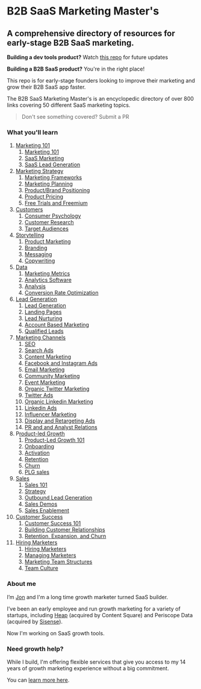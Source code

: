 
# B2B SaaS Marketing Master's
## A comprehensive directory of resources for early-stage B2B SaaS marketing.   

**Building a dev tools product?** Watch [this repo](https://github.com/bishopolis/dev-tools-marketing) for future updates

**Building a B2B SaaS product?** You're in the right place!

This repo is for early-stage founders looking to improve their marketing and grow their B2B SaaS app faster. 

The B2B SaaS Marketing Master's is an encyclopedic directory of over 800 links covering 50 different SaaS marketing topics.

> Don't see something covered? Submit a PR

### What you'll learn

1. [Marketing 101](https://github.com/bishopolis/b2b-saas-marketing/blob/main/marketing-101.md)
    1. [Marketing 101](https://github.com/bishopolis/b2b-saas-marketing/blob/main/marketing-101.md#marketing-101-1)
    2. [SaaS Marketing](https://github.com/bishopolis/b2b-saas-marketing/blob/main/marketing-101.md#saas-marketing)
    3. [SaaS Lead Generation](https://github.com/bishopolis/b2b-saas-marketing/blob/main/marketing-101.md#saas-lead-generation)
2. [Marketing Strategy](https://github.com/bishopolis/b2b-saas-marketing/blob/main/strategy.md)
    1. [Marketing Frameworks](https://github.com/bishopolis/b2b-saas-marketing/blob/main/strategy.md#marketing-frameworks)
    2. [Marketing Planning](https://github.com/bishopolis/b2b-saas-marketing/blob/main/strategy.md#marketing-planning)
    3. [Product/Brand Positioning](https://github.com/bishopolis/b2b-saas-marketing/blob/main/strategy.md#productbrand-positioning)
    4. [Product Pricing](https://github.com/bishopolis/b2b-saas-marketing/blob/main/strategy.md#product-pricing)
    5. [Free Trials and Freemium](https://github.com/bishopolis/b2b-saas-marketing/blob/main/strategy.md#free-trials-and-freemium)
3. [Customers](https://github.com/bishopolis/b2b-saas-marketing/blob/main/customers.md)
    1. [Consumer Psychology](https://github.com/bishopolis/b2b-saas-marketing/blob/main/customers.md#consumer-psychology)
    2. [Customer Research](https://github.com/bishopolis/b2b-saas-marketing/blob/main/customers.md#customer-research)
    3. [Target Audiences](https://github.com/bishopolis/b2b-saas-marketing/blob/main/customers.md#target-audiences)
4. [Storytelling](https://github.com/bishopolis/b2b-saas-marketing/blob/main/storytelling.md)
    1. [Product Marketing](https://github.com/bishopolis/b2b-saas-marketing/blob/main/storytelling.md#product-marketing)
    2. [Branding](https://github.com/bishopolis/b2b-saas-marketing/blob/main/storytelling.md#branding)
    3. [Messaging](https://github.com/bishopolis/b2b-saas-marketing/blob/main/storytelling.md#messaging)
    4. [Copywriting](https://github.com/bishopolis/b2b-saas-marketing/blob/main/storytelling.md#copywriting)
5. [Data](https://github.com/bishopolis/b2b-saas-marketing/blob/main/data.md)
    1. [Marketing Metrics](https://github.com/bishopolis/b2b-saas-marketing/blob/main/data.md#marketing-metrics)
    2. [Analytics Software](https://github.com/bishopolis/b2b-saas-marketing/blob/main/data.md#analytics-software)
    3. [Analysis](https://github.com/bishopolis/b2b-saas-marketing/blob/main/data.md#analysis)
    4. [Conversion Rate Optimization](https://github.com/bishopolis/b2b-saas-marketing/blob/main/data.md#conversion-rate-optimization)
6. [Lead Generation](https://github.com/bishopolis/b2b-saas-marketing/blob/main/lead-generation.md)
    1. [Lead Generation](https://github.com/bishopolis/b2b-saas-marketing/blob/main/lead-generation.md#lead-generation-1)
    2. [Landing Pages](https://github.com/bishopolis/b2b-saas-marketing/blob/main/lead-generation.md#landing-pages)
    3. [Lead Nurturing](https://github.com/bishopolis/b2b-saas-marketing/blob/main/lead-generation.md#lead-nurturing)
    4. [Account Based Marketing](https://github.com/bishopolis/b2b-saas-marketing/blob/main/lead-generation.md#account-based-marketing)
    5. [Qualified Leads](https://github.com/bishopolis/b2b-saas-marketing/blob/main/lead-generation.md#qualified-leads)
7. [Marketing Channels](https://github.com/bishopolis/b2b-saas-marketing/blob/main/marketing-channels.md)
    1. [SEO](https://github.com/bishopolis/b2b-saas-marketing/blob/main/marketing-channels.md#seo)
    2. [Search Ads](https://github.com/bishopolis/b2b-saas-marketing/blob/main/marketing-channels.md#search-ads)
    3. [Content Marketing](https://github.com/bishopolis/b2b-saas-marketing/blob/main/marketing-channels.md#content-marketing)
    4. [Facebook and Instagram Ads](https://github.com/bishopolis/b2b-saas-marketing/blob/main/marketing-channels.md#facebook-and-instagram-ads)
    5. [Email Marketing](https://github.com/bishopolis/b2b-saas-marketing/blob/main/marketing-channels.md#email-marketing)
    6. [Community Marketing](https://github.com/bishopolis/b2b-saas-marketing/blob/main/marketing-channels.md#community-marketing)
    7. [Event Marketing](https://github.com/bishopolis/b2b-saas-marketing/blob/main/marketing-channels.md#event-marketing)
    8. [Organic Twitter Marketing](https://github.com/bishopolis/b2b-saas-marketing/blob/main/marketing-channels.md#organic-twitter-marketing)
    9. [Twitter Ads](https://github.com/bishopolis/b2b-saas-marketing/blob/main/marketing-channels.md#twitter-ads)
    10. [Organic Linkedin Marketing](https://github.com/bishopolis/b2b-saas-marketing/blob/main/marketing-channels.md#organic-linkedin-marketing)
    11. [Linkedin Ads](https://github.com/bishopolis/b2b-saas-marketing/blob/main/marketing-channels.md#linkedin-ads)
    12. [Influencer Marketing](https://github.com/bishopolis/b2b-saas-marketing/blob/main/marketing-channels.md#influencer-marketing)
    13. [Display and Retargeting Ads](https://github.com/bishopolis/b2b-saas-marketing/blob/main/marketing-channels.md#display-and-retargeting-ads)
    14. [PR and and Analyst Relations](https://github.com/bishopolis/b2b-saas-marketing/blob/main/marketing-channels.md#pr-and-and-analyst-relations)
8. P[roduct-led Growth](https://github.com/bishopolis/b2b-saas-marketing/blob/main/product-led-growth.md)
    1. [Product-Led Growth 101](https://github.com/bishopolis/b2b-saas-marketing/blob/main/product-led-growth.md#product-led-growth-101)
    2. [Onboarding](https://github.com/bishopolis/b2b-saas-marketing/blob/main/product-led-growth.md#onboarding-1)
    3. [Activation](https://github.com/bishopolis/b2b-saas-marketing/blob/main/product-led-growth.md#activation-1)
    4. [Retention](https://github.com/bishopolis/b2b-saas-marketing/blob/main/product-led-growth.md#retention)
    5. [Churn](https://github.com/bishopolis/b2b-saas-marketing/blob/main/product-led-growth.md#churn)
    6. [PLG sales](https://github.com/bishopolis/b2b-saas-marketing/blob/main/product-led-growth.md#plg-sales-1)
10. [Sales](https://github.com/bishopolis/b2b-saas-marketing/blob/main/sales.md)
    1. [Sales 101](https://github.com/bishopolis/b2b-saas-marketing/blob/main/sales.md#sales-101)
    2. [Strategy](https://github.com/bishopolis/b2b-saas-marketing/blob/main/sales.md#strategy)
    3. [Outbound Lead Generation](https://github.com/bishopolis/b2b-saas-marketing/blob/main/sales.md#outbound-lead-generation)
    4. [Sales Demos](https://github.com/bishopolis/b2b-saas-marketing/blob/main/sales.md#sales-demos)
    5. [Sales Enablement](https://github.com/bishopolis/b2b-saas-marketing/blob/main/sales.md#sales-enablement)
11. [Customer Success](https://github.com/bishopolis/b2b-saas-marketing/blob/main/customer-success.md)
    1. [Customer Success 101](https://github.com/bishopolis/b2b-saas-marketing/blob/main/customer-success.md#customer-success-101)
    2. [Building Customer Relationships](https://github.com/bishopolis/b2b-saas-marketing/blob/main/customer-success.md#building-customer-relationships)
    3. [Retention, Expansion, and Churn](https://github.com/bishopolis/b2b-saas-marketing/blob/main/customer-success.md#retention-expansion-and-churn)
12. [Hiring Marketers](https://github.com/bishopolis/b2b-saas-marketing/blob/main/hiring-marketers.md)
    1. [Hiring Marketers](https://github.com/bishopolis/b2b-saas-marketing/blob/main/hiring-marketers.md#hiring-marketers-1)
    2. [Managing Marketers](https://github.com/bishopolis/b2b-saas-marketing/blob/main/hiring-marketers.md#managing-marketers)
    3. [Marketing Team Structures](https://github.com/bishopolis/b2b-saas-marketing/blob/main/hiring-marketers.md#marketing-team-structures)
    4. [Team Culture](https://github.com/bishopolis/b2b-saas-marketing/blob/main/hiring-marketers.md#team-culture)

### About me
I’m [Jon](https://x.com/jonbishop) and I'm a long time growth marketer turned SaaS builder. 

I’ve been an early employee and run growth marketing for a variety of startups, including [Heap](https://www.heap.io/) (acquired by Content Square) and Periscope Data (acquired by [Sisense](https://www.sisense.com/)).

Now I'm working on SaaS growth tools. 

### Need growth help?

While I build, I'm offering flexible services that give you access to my 14 years of growth marketing experience without a big commitment. 

You can [learn more here](https://www.saasgrowthpros.com/).

